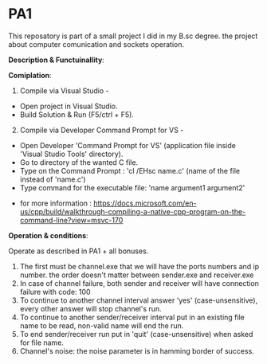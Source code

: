 # PA1
This reposatory is part of a small project I did in my B.sc degree. the project about computer comunication and sockets operation.

**Description & Functuinallity**:


**Comiplation**:
1. Compile via Visual Studio -
- Open project in Visual Studio.
- Build Solution & Run (F5/ctrl + F5).

2. Compile via Developer Command Prompt for VS -
- Open Developer 'Command Prompt for VS' (application file inside 'Visual Studio Tools' directory).
- Go to directory of the wanted C file.
- Type on the Command Prompt : 'cl /EHsc name.c' (name of the file instead of 'name.c')
- Type command for the executable file: 'name argument1 argument2'
* for more information : https://docs.microsoft.com/en-us/cpp/build/walkthrough-compiling-a-native-cpp-program-on-the-command-line?view=msvc-170


**Operation & conditions**:

Operate as described in PA1 + all bonuses.
1. The first must be channel.exe that we will have the ports numbers and ip number. the order doesn't matter between sender.exe and receiver.exe
2. In case of channel failure, both sender and receiver will have connection failure with code: 100
3. To continue to another channel interval answer 'yes' (case-unsensitive), every other answer will stop channel's run.
3. To continue to another sender/receiver interval put in an existing file name to be read, non-valid name will end the run.
4. To end sender/receiver run put in 'quit' (case-unsensitive) when asked for file name.
5. Channel's noise: the noise parameter is in hamming border of success.
